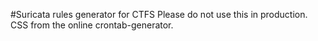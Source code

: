 #Suricata rules generator for CTFS
Please do not use this in production. CSS from the online crontab-generator.
